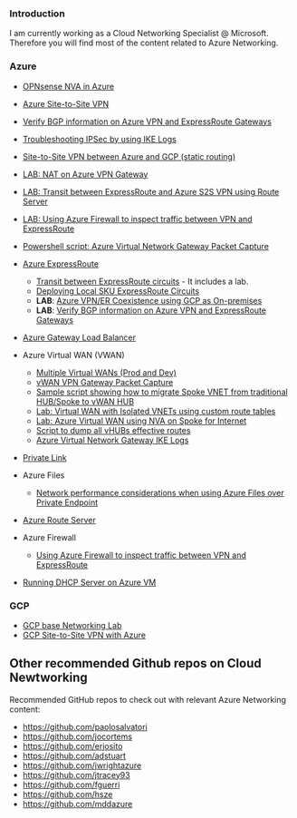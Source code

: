 ### Introduction

I am currently working as a Cloud Networking Specialist @ Microsoft. Therefore you will find most of the content related to Azure Networking.

### Azure

- [OPNsense NVA in Azure](https://github.com/dmauser/opnazure)

- [Azure Site-to-Site VPN](https://github.com/dmauser/azure-vpn-s2s)
 - [Verify BGP information on Azure VPN and ExpressRoute Gateways](https://github.com/dmauser/Lab/tree/master/ER-and-VPN-Gateway-BGP-info)
 - [Troubleshooting IPSec by using IKE Logs](https://github.com/dmauser/Lab/tree/master/VPN-gateway-IKE-logs)
 - [Site-to-Site VPN between Azure and GCP (static routing)](https://github.com/dmauser/azure-vpn-s2s-gcp)
 - [LAB: NAT on Azure VPN Gateway](https://github.com/dmauser/azure-vpn-s2s-nat) 
 - [LAB: Transit between ExpressRoute and Azure S2S VPN using Route Server](https://github.com/dmauser/Lab/tree/master/RS-ER-VPN-Gateway-Transit)
 - [LAB: Using Azure Firewall to inspect traffic between VPN and ExpressRoute](https://github.com/dmauser/Lab/tree/master/RS-ER-VPN-Gateway-Transit-AzFW)
 - [Powershell script: Azure Virtual Network Gateway Packet Capture](https://github.com/dmauser/Lab/tree/master/VPN-gateway-packet-capture) 

- [Azure ExpressRoute](https://github.com/dmauser/azure-expressroute)
  - [Transit between ExpressRoute circuits](https://github.com/dmauser/azure-expressroute/tree/main/er-to-er-transit) - It includes a lab.
  - [Deploying Local SKU ExpressRoute Circuits](https://github.com/dmauser/Lab/tree/master/ExpressRoute-local)
  - **LAB**: [Azure VPN/ER Coexistence using GCP as On-premises](https://github.com/dmauser/azure-er-vpn-coexistence)
  - **LAB**: [Verify BGP information on Azure VPN and ExpressRoute Gateways](https://github.com/dmauser/Lab/tree/master/ER-and-VPN-Gateway-BGP-info)

- [Azure Gateway Load Balancer](https://github.com/dmauser/azure-gateway-lb)

- Azure Virtual WAN (VWAN)
  - [Multiple Virtual WANs (Prod and Dev)](https://github.com/dmauser/Lab/tree/master/vWAN-split-dev-and-prod-design)
  - [vWAN VPN Gateway Packet Capture](https://github.com/dmauser/Lab/tree/master/vWAN-vpn-gateway-packet-capture)
  - [Sample script showing how to migrate Spoke VNET from traditional HUB/Spoke to vWAN HUB](https://github.com/dmauser/Lab/tree/master/vWAN-spoke-vnet-sample-migration-script)
  - [Lab: Virtual WAN with Isolated VNETs using custom route tables](https://github.com/dmauser/azure-virtualwan/tree/main/nva-spoke-internet)
  - [Lab: Azure Virtual WAN using NVA on Spoke for Internet](https://github.com/dmauser/azure-virtualwan/tree/main/nva-spoke-internet)
  - [Script to dump all vHUBs effective routes](https://github.com/dmauser/azure-virtualwan/tree/main/misc-cheatsheet#script-to-dump-all-vhubs-effective-routes)
  - [Azure Virtual Network Gateway IKE Logs](https://github.com/dmauser/Lab/tree/master/VPN-gateway-IKE-logs)

- [Private Link](https://github.com/dmauser/PrivateLink)

- Azure Files
  - [Network performance considerations when using Azure Files over Private Endpoint](https://github.com/dmauser/azure-files-netperf)
- [Azure Route Server](https://github.com/dmauser/azure-routeserver)

- Azure Firewall
  - [Using Azure Firewall to inspect traffic between VPN and ExpressRoute](https://github.com/dmauser/Lab/tree/master/RS-ER-VPN-Gateway-Transit-AzFW)
- [Running DHCP Server on Azure VM](https://github.com/dmauser/DHCPServer-On-Azure)

### GCP
- [GCP base Networking Lab](https://github.com/dmauser/gcp-network-base-lab)
- [GCP Site-to-Site VPN with Azure](https://github.com/dmauser/azure-vpn-s2s-gcp)

## Other recommended Github repos on Cloud Newtworking

Recommended GitHub repos to check out with relevant Azure Networking content:

- https://github.com/paolosalvatori
- https://github.com/jocortems
- https://github.com/erjosito
- https://github.com/adstuart
- https://github.com/jwrightazure
- https://github.com/jtracey93
- https://github.com/fguerri
- https://github.com/hsze
- https://github.com/mddazure
